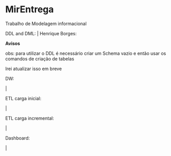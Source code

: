 # MirEntrega
Trabalho de Modelagem informacional

DDL and DML:
| Henrique Borges:

 __Avisos__
 
obs: para utilizar o DDL é necessário criar um Schema vazio e então usar os comandos de criação de tabelas 

Irei atualizar isso em breve

DW:

|

ETL carga inicial:

|

ETL carga incremental:

|

Dashboard:

|


